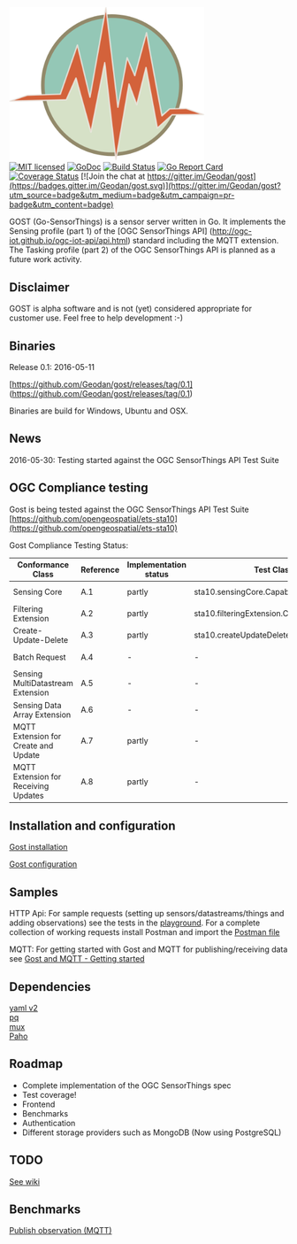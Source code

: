 <img src="src/client/assets/img/icon.png" width="353"><br />
[![MIT licensed](https://img.shields.io/badge/license-MIT-blue.svg)](https://github.com/Geodan/gost/blob/master/LICENSE)
[![GoDoc](https://godoc.org/github.com/Geodan/gost?status.svg)](https://godoc.org/github.com/Geodan/gost)
[![Build Status](http://beta.drone.io/api/badges/drone/drone/status.svg)](https://drone.io/github.com/Geodan/gost/latest)
[![Go Report Card](https://goreportcard.com/badge/geodan/gost)](https://goreportcard.com/report/geodan/gost)
[![Coverage Status](https://coveralls.io/repos/github/Geodan/gost/badge.svg?branch=master)](https://coveralls.io/github/Geodan/gost?branch=master)
[![Join the chat at https://gitter.im/Geodan/gost](https://badges.gitter.im/Geodan/gost.svg)](https://gitter.im/Geodan/gost?utm_source=badge&utm_medium=badge&utm_campaign=pr-badge&utm_content=badge)<br />

GOST (Go-SensorThings) is a sensor server written in Go. It implements the Sensing profile (part 1) of the [OGC SensorThings API] (http://ogc-iot.github.io/ogc-iot-api/api.html) standard including the MQTT extension. 
The Tasking profile (part 2) of the OGC SensorThings API is planned as a future work activity.

## Disclaimer

GOST is alpha software and is not (yet) considered appropriate for customer use. Feel free to help development :-)

## Binaries

Release 0.1: 2016-05-11 

[https://github.com/Geodan/gost/releases/tag/0.1] (https://github.com/Geodan/gost/releases/tag/0.1)

Binaries are build for Windows, Ubuntu and OSX.

## News

2016-05-30: Testing started against the OGC SensorThings API Test Suite 

## OGC Compliance testing

Gost is being tested against the OGC SensorThings API Test Suite [https://github.com/opengeospatial/ets-sta10](https://github.com/opengeospatial/ets-sta10)

Gost Compliance Testing Status:

| Conformance Class                     | Reference | Implementation status | Test Class                                 | Test Status              |
|---------------------------------------|-----------|-----------------------|--------------------------------------------|--------------------------| 
| Sensing Core                          | A.1       | partly                | sta10.sensingCore.Capability1Tests         | Issues identified        |
| Filtering Extension                   | A.2       | partly                | sta10.filteringExtension.Capability3Tests  | Testing not started      |
| Create-Update-Delete                  | A.3       | partly                | sta10.createUpdateDelete.Capability2Tests  | Issues identified        |
| Batch Request                         | A.4       | -                     | -                                          | Tests not implemented    |
| Sensing MultiDatastream Extension     | A.5       | -                     | -                                          | Tests not implemented    |
| Sensing Data Array Extension          | A.6       | -                     | -                                          | Tests not implemented    |
| MQTT Extension for Create and Update  | A.7       | partly                | -                                          | Tests not implemented    |
| MQTT Extension for Receiving Updates  | A.8       | partly                | -                                          | Tests not implemented    |

## Installation and configuration

[Gost installation](docs/gost_installation.md)

[Gost configuration](docs/gost_configuration.md)

## Samples

HTTP Api: For sample requests (setting up sensors/datastreams/things and adding observations) see the tests in the [playground](test/playground_tests.md). 
For a complete collection of working requests install Postman and import the [Postman file](test/GOST.json.postman_collection) 

MQTT: For getting started with Gost and MQTT for publishing/receiving data see [Gost and MQTT - Getting started](docs/gost_mqtt_getting_started.md)

## Dependencies

[yaml v2](https://github.com/go-yaml/yaml)<br />
[pq](https://github.com/lib/pq)<br />
[mux](https://github.com/gorilla/mux)<br />
[Paho](https://github.com/eclipse/paho.mqtt.golang)<br />

## Roadmap

- Complete implementation of the OGC SensorThings spec
- Test coverage!
- Frontend
- Benchmarks
- Authentication
- Different storage providers such as MongoDB (Now using PostgreSQL)

## TODO

[See wiki](https://github.com/Geodan/gost/wiki/TODO)

## Benchmarks

[Publish observation (MQTT)](https://github.com/Geodan/gost/wiki/Benchmark---publish-observation-(MQTT))
